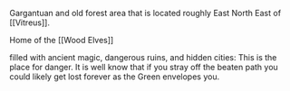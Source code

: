 Gargantuan and old forest area that is located roughly East North East of [[Vitreus]]. 

Home of the [[Wood Elves]]

filled with ancient magic, dangerous ruins, and hidden cities: This is the place for danger. It is well know that if you stray off the beaten path you could likely get lost forever as the Green envelopes you. 


